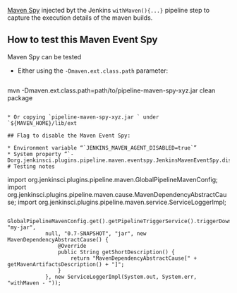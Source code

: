 [Maven Spy](http://maven.apache.org/components/ref/3.3.9/maven-core/apidocs/org/apache/maven/eventspy/EventSpy.html) 
injected byt the Jenkins `withMaven(){...}` pipeline step to capture the execution details of the maven builds.


## How to test this Maven Event Spy

Maven Spy can be tested 

* Either using the `-Dmaven.ext.class.path` parameter:

  ````
mvn -Dmaven.ext.class.path=path/to/pipeline-maven-spy-xyz.jar clean package
```

* Or copying `pipeline-maven-spy-xyz.jar ` under `${MAVEN_HOME}/lib/ext

## Flag to disable the Maven Event Spy:

* Environment variable “`JENKINS_MAVEN_AGENT_DISABLED=true`”
* System property “`-Dorg.jenkinsci.plugins.pipeline.maven.eventspy.JenkinsMavenEventSpy.disabled=true`”
# Testing notes

```
import org.jenkinsci.plugins.pipeline.maven.GlobalPipelineMavenConfig;
import org.jenkinsci.plugins.pipeline.maven.cause.MavenDependencyAbstractCause;
import org.jenkinsci.plugins.pipeline.maven.service.ServiceLoggerImpl;

     GlobalPipelineMavenConfig.get().getPipelineTriggerService().triggerDownstreamPipelines("com.example", "my-jar",
                null, "0.7-SNAPSHOT", "jar", new MavenDependencyAbstractCause() {
                    @Override
                    public String getShortDescription() {
                        return "MavenDependencyAbstractCause[" + getMavenArtifactsDescription() + "]";
                    }
                }, new ServiceLoggerImpl(System.out, System.err, "withMaven - "));
```
